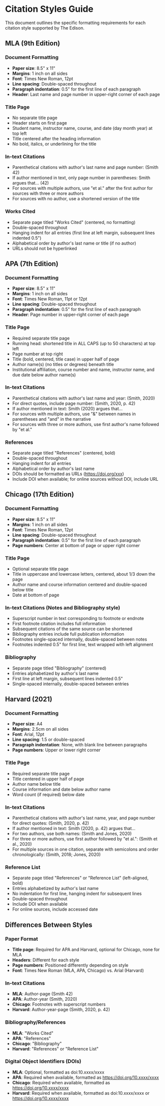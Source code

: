 # Citation Styles Guide

This document outlines the specific formatting requirements for each citation style supported by The Edison.

## MLA (9th Edition)

### Document Formatting
- **Paper size**: 8.5" x 11"
- **Margins**: 1 inch on all sides
- **Font**: Times New Roman, 12pt
- **Line spacing**: Double-spaced throughout
- **Paragraph indentation**: 0.5" for the first line of each paragraph
- **Header**: Last name and page number in upper-right corner of each page

### Title Page
- No separate title page
- Header starts on first page
- Student name, instructor name, course, and date (day month year) at top left
- Title centered after the heading information
- No bold, italics, or underlining for the title

### In-text Citations
- Parenthetical citations with author's last name and page number: (Smith 42)
- If author mentioned in text, only page number in parentheses: Smith argues that... (42)
- For sources with multiple authors, use "et al." after the first author for sources with three or more authors
- For sources with no author, use a shortened version of the title

### Works Cited
- Separate page titled "Works Cited" (centered, no formatting)
- Double-spaced throughout
- Hanging indent for all entries (first line at left margin, subsequent lines indented 0.5")
- Alphabetical order by author's last name or title (if no author)
- URLs should not be hyperlinked

## APA (7th Edition)

### Document Formatting
- **Paper size**: 8.5" x 11"
- **Margins**: 1 inch on all sides
- **Font**: Times New Roman, 11pt or 12pt
- **Line spacing**: Double-spaced throughout
- **Paragraph indentation**: 0.5" for the first line of each paragraph
- **Header**: Page number in upper-right corner of each page

### Title Page
- Required separate title page
- Running head: shortened title in ALL CAPS (up to 50 characters) at top left
- Page number at top right
- Title (bold, centered, title case) in upper half of page
- Author name(s) (no titles or degrees) beneath title
- Institutional affiliation, course number and name, instructor name, and due date below author name(s)

### In-text Citations
- Parenthetical citations with author's last name and year: (Smith, 2020)
- For direct quotes, include page number: (Smith, 2020, p. 42)
- If author mentioned in text: Smith (2020) argues that...
- For sources with multiple authors, use "&" between names in parentheses and "and" in the narrative
- For sources with three or more authors, use first author's name followed by "et al."

### References
- Separate page titled "References" (centered, bold)
- Double-spaced throughout
- Hanging indent for all entries
- Alphabetical order by author's last name
- DOIs should be formatted as URLs (https://doi.org/xxx)
- Include DOI when available; for online sources without DOI, include URL

## Chicago (17th Edition)

### Document Formatting
- **Paper size**: 8.5" x 11"
- **Margins**: 1 inch on all sides
- **Font**: Times New Roman, 12pt
- **Line spacing**: Double-spaced throughout
- **Paragraph indentation**: 0.5" for the first line of each paragraph
- **Page numbers**: Center at bottom of page or upper right corner

### Title Page
- Optional separate title page
- Title in uppercase and lowercase letters, centered, about 1/3 down the page
- Author name and course information centered and double-spaced below title
- Date at bottom of page

### In-text Citations (Notes and Bibliography style)
- Superscript number in text corresponding to footnote or endnote
- First footnote citation includes full information
- Subsequent citations of the same source can be shortened
- Bibliography entries include full publication information
- Footnotes single-spaced internally, double-spaced between notes
- Footnotes indented 0.5" for first line, text wrapped with left alignment

### Bibliography
- Separate page titled "Bibliography" (centered)
- Entries alphabetized by author's last name
- First line at left margin, subsequent lines indented 0.5"
- Single-spaced internally, double-spaced between entries

## Harvard (2021)

### Document Formatting
- **Paper size**: A4
- **Margins**: 2.5cm on all sides
- **Font**: Arial, 12pt
- **Line spacing**: 1.5 or double-spaced
- **Paragraph indentation**: None, with blank line between paragraphs
- **Page numbers**: Upper or lower right corner

### Title Page
- Required separate title page
- Title centered in upper half of page
- Author name below title
- Course information and date below author name
- Word count (if required) below date

### In-text Citations
- Parenthetical citations with author's last name, year, and page number for direct quotes: (Smith, 2020, p. 42)
- If author mentioned in text: Smith (2020, p. 42) argues that...
- For two authors, use both names: (Smith and Jones, 2020)
- For three or more authors, use first author followed by "et al.": (Smith et al., 2020)
- For multiple sources in one citation, separate with semicolons and order chronologically: (Smith, 2018; Jones, 2020)

### Reference List
- Separate page titled "References" or "Reference List" (left-aligned, bold)
- Entries alphabetized by author's last name
- No indentation for first line, hanging indent for subsequent lines
- Double-spaced throughout
- Include DOI when available
- For online sources, include accessed date

## Differences Between Styles

### Paper Format
- **Title page**: Required for APA and Harvard, optional for Chicago, none for MLA
- **Headers**: Different for each style
- **Page numbers**: Positioned differently depending on style
- **Font**: Times New Roman (MLA, APA, Chicago) vs. Arial (Harvard)

### In-text Citations
- **MLA**: Author-page (Smith 42)
- **APA**: Author-year (Smith, 2020)
- **Chicago**: Footnotes with superscript numbers
- **Harvard**: Author-year-page (Smith, 2020, p. 42)

### Bibliography/References
- **MLA**: "Works Cited"
- **APA**: "References"
- **Chicago**: "Bibliography"
- **Harvard**: "References" or "Reference List"

### Digital Object Identifiers (DOIs)
- **MLA**: Optional, formatted as doi:10.xxxx/xxxx
- **APA**: Required when available, formatted as https://doi.org/10.xxxx/xxxx
- **Chicago**: Required when available, formatted as https://doi.org/10.xxxx/xxxx
- **Harvard**: Required when available, formatted as doi:10.xxxx/xxxx or https://doi.org/10.xxxx/xxxx 